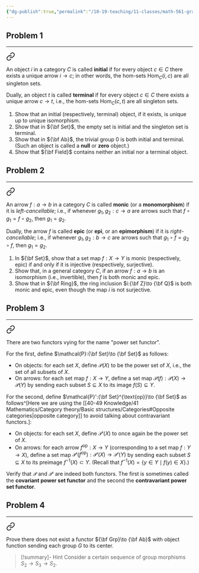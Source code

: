 ```yaml
---
{"dg-publish":true,"permalink":"/10-19-teaching/11-classes/math-561-graduate-algebra/2025-fall/homework/homework-1/","updated":"2025-09-18T11:04:02-07:00"}
---
```


## Problem 1
---


<div class="transclusion internal-embed is-loaded"><a class="markdown-embed-link" href="/10-19-teaching/11-classes/math-561-graduate-algebra/exercises/initial-and-terminal-objects/" aria-label="Open link"><svg xmlns="http://www.w3.org/2000/svg" width="24" height="24" viewBox="0 0 24 24" fill="none" stroke="currentColor" stroke-width="2" stroke-linecap="round" stroke-linejoin="round" class="svg-icon lucide-link"><path d="M10 13a5 5 0 0 0 7.54.54l3-3a5 5 0 0 0-7.07-7.07l-1.72 1.71"></path><path d="M14 11a5 5 0 0 0-7.54-.54l-3 3a5 5 0 0 0 7.07 7.07l1.71-1.71"></path></svg></a><div class="markdown-embed">




An object $i$ in a category $C$ is called **initial** if for every object $c\in C$ there exists a unique arrow $i\to c$; in other words, the hom-sets $\operatorname{Hom}_C(i,c)$ are all singleton sets.

Dually, an object $t$ is called **terminal** if for every object $c\in C$ there exists a unique arrow $c\to t$, i.e., the hom-sets $\operatorname{Hom}_C(c,t)$ are all singleton sets.

1. Show that an initial (respectively, terminal) object, if it exists, is unique up to unique isomorphism.
2. Show that in ${\bf Set}$, the empty set is initial and the singleton set is terminal.
3. Show that in ${\bf Ab}$, the trivial group $0$ is both initial and terminal. (Such an object is called a **null** or **zero** object.)
4. Show that ${\bf Field}$ contains neither an initial nor a terminal object.

</div></div>


## Problem 2
---


<div class="transclusion internal-embed is-loaded"><a class="markdown-embed-link" href="/10-19-teaching/11-classes/math-561-graduate-algebra/exercises/monics-and-epics/" aria-label="Open link"><svg xmlns="http://www.w3.org/2000/svg" width="24" height="24" viewBox="0 0 24 24" fill="none" stroke="currentColor" stroke-width="2" stroke-linecap="round" stroke-linejoin="round" class="svg-icon lucide-link"><path d="M10 13a5 5 0 0 0 7.54.54l3-3a5 5 0 0 0-7.07-7.07l-1.72 1.71"></path><path d="M14 11a5 5 0 0 0-7.54-.54l-3 3a5 5 0 0 0 7.07 7.07l1.71-1.71"></path></svg></a><div class="markdown-embed">




An arrow $f:a\to b$ in a category $C$ is called **monic** (or a **monomorphism**) if it is *left-cancellable*; i.e., if whenever $g_1, g_2: c\to a$ are arrows such that $f\circ g_1 = f\circ g_2$, then $g_1=g_2$.

Dually, the arrow $f$ is called **epic** (or **epi**, or an **epimorphism**) if it is *right-cancellable*; i.e., if whenever $g_1,g_2:b\to c$ are arrows such that $g_1\circ f = g_2\circ f$, then $g_1=g_2$.

1. In ${\bf Set}$, show that a set map $f:X\to Y$ is monic (respectively, epic) if and only if it is injective (respectively, surjective).
2. Show that, in a general category $C$, if an arrow $f:a\to b$ is an isomorphism (i.e., invertible), then $f$ is both monic and epic.
3. Show that in ${\bf Ring}$, the ring inclusion $i:{\bf Z}\to {\bf Q}$ is both monic and epic, even though the map $i$ is not surjective.

</div></div>


## Problem 3
---


<div class="transclusion internal-embed is-loaded"><a class="markdown-embed-link" href="/10-19-teaching/11-classes/math-561-graduate-algebra/exercises/power-set-functors/" aria-label="Open link"><svg xmlns="http://www.w3.org/2000/svg" width="24" height="24" viewBox="0 0 24 24" fill="none" stroke="currentColor" stroke-width="2" stroke-linecap="round" stroke-linejoin="round" class="svg-icon lucide-link"><path d="M10 13a5 5 0 0 0 7.54.54l3-3a5 5 0 0 0-7.07-7.07l-1.72 1.71"></path><path d="M14 11a5 5 0 0 0-7.54-.54l-3 3a5 5 0 0 0 7.07 7.07l1.71-1.71"></path></svg></a><div class="markdown-embed">




There are two functors vying for the name "power set functor".

For the first, define $\mathcal{P}:{\bf Set}\to {\bf Set}$ as follows:
- On objects: for each set $X$, define $\mathcal{P}(X)$ to be the power set of $X$, i.e., the set of all subsets of $X$.
- On arrows: for each set map $f:X\to Y$, define a set map $\mathcal{P}(f):\mathcal{P}(X)\to \mathcal{P}(Y)$ by sending each subset $S\subseteq X$ to its image $f(S)\subseteq Y$.

For the second, define $\mathcal{P}':{\bf Set}^{\text{op}}\to {\bf Set}$ as follows^[Here we are using the [[40-49 Knowledge/41 Mathematics/Category theory/Basic structures/Categories#Opposite categories\|opposite category]] to avoid talking about contravariant functors.]:
- On objects: for each set $X$, define $\mathcal{P}'(X)$ to once again be the power set of $X$.
- On arrows: for each arrow $f^{\text{op}}:X\to Y$ (corresponding to a set map $f:Y\to X$), define a set map $\mathcal{P}'(f^{\text{op}}):\mathcal{P}'(X)\to \mathcal{P}'(Y)$ by sending each subset $S\subseteq X$ to its preimage $f^{-1}(X)\subset Y$. (Recall that $f^{-1}(X)=\{y\in Y\mid f(y)\in X\}$.)

Verify that $\mathcal{P}$ and $\mathcal{P}'$ are indeed both functors. The first is sometimes called the **covariant power set functor** and the second the **contravariant power set functor**.

</div></div>


## Problem 4
---


<div class="transclusion internal-embed is-loaded"><a class="markdown-embed-link" href="/10-19-teaching/11-classes/math-561-graduate-algebra/exercises/there-is-no-center-functor-on-grp/" aria-label="Open link"><svg xmlns="http://www.w3.org/2000/svg" width="24" height="24" viewBox="0 0 24 24" fill="none" stroke="currentColor" stroke-width="2" stroke-linecap="round" stroke-linejoin="round" class="svg-icon lucide-link"><path d="M10 13a5 5 0 0 0 7.54.54l3-3a5 5 0 0 0-7.07-7.07l-1.72 1.71"></path><path d="M14 11a5 5 0 0 0-7.54-.54l-3 3a5 5 0 0 0 7.07 7.07l1.71-1.71"></path></svg></a><div class="markdown-embed">




Prove there does not exist a functor ${\bf Grp}\to {\bf Ab}$ with object function sending each group $G$ to its center.

> [!summary]- Hint
> Consider a certain sequence of group morphisms $S_2\to S_3\to S_2$.

</div></div>



